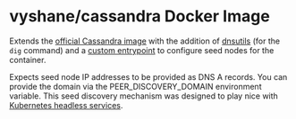 # vyshane/cassandra Docker Image

Extends the [official Cassandra image](https://hub.docker.com/_/cassandra/) with the addition of [dnsutils](https://packages.debian.org/jessie/dnsutils) (for the `dig` command) and a [custom entrypoint](https://github.com/vyshane/cassandra-kubernetes/blob/master/image/custom-entrypoint.sh) to configure seed nodes for the container.

Expects seed node IP addresses to be provided as DNS A records. You can provide the domain via the PEER_DISCOVERY_DOMAIN environment variable. This seed discovery mechanism was designed to play nice with [Kubernetes headless services](http://kubernetes.io/v1.0/docs/user-guide/services.html#headless-services).
